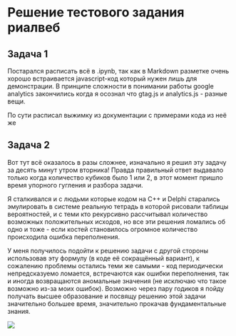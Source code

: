 # Решение тестового задания риалвеб

## Задача 1

Постарался расписать всё в .ipynb, так как в Markdown разметке очень хорошо встраивается javascript-код который нужен лишь для демонстрации. В принципе сложности в понимании работы google analytics закончились когда я осознал что gtag.js и analytics.js - разные вещи.

По сути расписал выжимку из документации с примерами кода из неё же

## Задача 2

Вот тут всё оказалось в разы сложнее, изначально я решил эту задачу за десять минут утром вторника! Правда правильный ответ выдавало только когда количество кубиков было 1 или 2, в этот момент пришло время упорного гугления и разбора задачи. 

Я сталкивался и с людьми которые кодом на С++ и Delphi старались эмулировать в системе реальную тетрадь в которой рисовали таблицы вероятностей, и с теми кто рекурсивно рассчитывал количество возможных положительных исходов, но все эти решения ломались об одно и тоже - если костей становилось огромное количество происходила ошибка переполнения.

У меня получилось подойти к решению задачи с другой стороны использовав эту формулу (в коде её сокращённый вариант), к сожалению проблемы остались теми же самыми - код периодически непредсказуемо ломается, встречаются как ошибки переполнения, так и иногда возвращаются аномальные значения (не исключаю что такое возможно из-за моих ошибок). Возможно через пару годиков я пойду получать высшее образование и посвящу решению этой задачи значительно большее время, значительно прокачав фундаментальные знания.

<img src="https://user-images.githubusercontent.com/77614315/112215951-054b3380-8c32-11eb-8a7e-27ca88a6cb87.png"></img>
